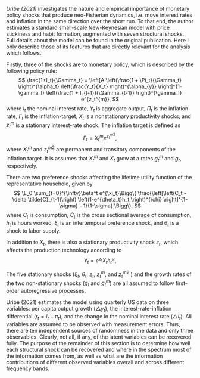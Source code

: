 _Uribe (2021)_ investigates the nature and empirical importance of monetary policy shocks that produce neo-Fisherian dynamics, i.e. move interest rates and inflation in the same direction over the short run. To that end, the author estimates a standard small-scale New-Keynesian model with price stickiness and habit formation, augmented with seven structural shocks. Full details about the model can be found in the original publication. Here I only describe those of its features that are directly relevant for the analysis which follows.

Firstly, three of the shocks are to monetary policy, which is described by the following policy rule:
$$
\frac{1+I_t}{\Gamma_t} = \left[A \left(\frac{1 + \Pi_t}{\Gamma_t} \right)^{\alpha_t} \left(\frac{Y_t}{X_t} \right)^{\alpha_{y}} \right]^{1-\gamma_I} \left(\frac{1 + I_{t-1}}{\Gamma_{t-1}} \right)^{\gamma_I} e^{z_t^{m}},
$$
where $I_t$ the nominal interest rate,  $Y_t$ is aggregate output, $\Pi_t$ is the inflation rate, $\Gamma_t$ is the inflation-target, $X_t$ is a nonstationary productivity shocks, and $z_t^{m}$ is a stationary interest-rate shock. The inflation target is defined as
$$
\Gamma_t = X_t^m e^{z_t^{m2}},
$$
where $X_t^m$ and $z_t^{m2}$ are permanent and transitory components of the inflation target. It is assumes that $X_t^m$ and $X_t$ grow at a rates $g^m_t$ and $g_t$, respectively.

There are two preference shocks affecting the lifetime utility function of the representative household, given by
$$
\E_0 \sum_{t=0}^{\infty}\beta^t e^{\xi_t}\Bigg\{ \frac{\left[\left(C_t - \delta \tilde{C}_{t-1}\right) \left(1-e^{\theta_t}h_t \right)^{\chi} \right]^{1-\sigma} - 1}{1-\sigma} \Bigg\},
$$
where $C_t$ is consumption, $\tilde{C}_t$ is the cross sectional average of consumption, $h_t$ is hours worked, $\xi_t$ is an intertemporal preference shock, and $\theta_t$ is a shock to labor supply.

In addition to $X_t$, there is also a stationary productivity shock $z_t$, which affects the production technology according to
$$
Y_t = e^{z_t}X_t h_t^{\alpha},
$$

The five stationary shocks ($\xi_t$, $\theta_t$, $z_t$, $z_t^{m}$, and $z_t^{m2}$ ) and the growth rates of the two non-stationary shocks ($g_t$ and $g^m_t$) are all assumed to follow first-order autoregressive processes.

Uribe (2021) estimates the model using quarterly US data on three variables: per capita output growth ($\triangle y_t$), the interest-rate-inflation differential ($r_t=i_t - \pi_t$), and the change in the nominal interest rate ($\triangle i_t$). All variables are assumed to be observed with measurement errors. Thus, there are ten independent sources of randomness in the data and only three observables. Clearly, not all, if any,  of the latent variables can be recovered fully. The purpose of the remainder of this section is to determine how well each structural shock can be recovered and where in the spectrum most of the information comes from, as well as what are the information contributions of different observed variables overall and across different frequency bands.
